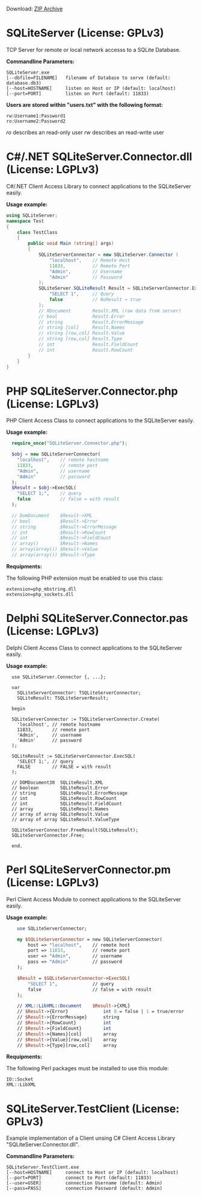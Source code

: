 Download: [ZIP Archive](https://github.com/HerrOtto/SQLiteServer/archive/master.zip)

SQLiteServer (License: GPLv3)
=============================

TCP Server for remote or local network accesss to a SQLite Database.

**Commandline Parameters:**

```Shell
SQLiteServer.exe
[--dbfile=FILENAME]   filename of Database to serve (default: database.db3)
[--host=HOSTNAME]     listen on Host or IP (default: localhost)
[--port=PORT]         listen on Port (default: 11833)
```

**Users are stored within "users.txt" with the following format:**

```text
rw:Username1:Password1
ro:Username2:Password2
```

*ro* describes an read-only user
*rw* describes an read-write user


C#/.NET SQLiteServer.Connector.dll (License: LGPLv3)
====================================================

C#/.NET Client Access Library to connect applications to the SQLiteServer easily.

**Usage example:**

```C#
using SQLiteServer;
namespace Test
{
    class TestClass
   	{
        public void Main (string[] args)
   	    {
       	    SQLiteServerConnector = new SQLiteServer.Connector (
       	    	"localhost",	// Remote Host
       	    	11833,			// Remote Port
       	    	"Admin",		// Username
       	    	"Admin"			// Password
       	    );
			SQLiteServer.SQLiteResult Result = SQLiteServerConnector.ExecSQL(
				"SELECT 1",		// Query
				false			// NoResult = true
			);
       	    // XDocument        Result.XML (raw data from server)
			// bool             Result.Error
            // string           Result.ErrorMessage
			// string [col]     Result.Names
			// string [row,col] Result.Value
			// string [row,col] Result.Type
			// int              Result.FieldCount
			// int              Result.RowCount
		}
	}
}
```


PHP SQLiteServer.Connector.php (License: LGPLv3)
================================================

PHP Client Access Class to connect applications to the SQLiteServer easily.

**Usage example:**

```PHP
  require_once("SQLiteServer.Connector.php");

  $obj = new SQLiteServerConnector(
  	"localhost",	// remote hostname
  	11833,			// remote port
  	"Admin",		// username
  	"Admin"			// password
  );
  $Result = $obj->ExecSQL(
  	"SELECT 1;",	// query
  	false			// false = with result
  );

  // DomDocument	$Result->XML 
  // bool			$Result->Error 
  // string			$Result->ErrorMessage 
  // int			$Result->RowCount 
  // int			$Result->FieldCount 
  // array()		$Result->Names 
  // array(array())	$Result->Value 
  // array(array())	$Result->Type 
```

**Requipments:**

The following PHP extension must be enabled to use this class: 

```Text
extension=php_mbstring.dll
extension=php_sockets.dll
```


Delphi SQLiteServer.Connector.pas (License: LGPLv3)
===================================================

Delphi Client Access Class to connect applications to the SQLiteServer easily.

**Usage example:**

```Delphi
  use SQLiteServer.Connector {, ...};

  var
    SQLiteServerConnector: TSQLiteServerConnector;
    SQLiteResult: TSQLiteServerResult;
    
  begin
  
  SQLiteServerConnector := TSQLiteServerConnector.Create(
    'localhost', // remote hostname
    11833,       // remote port
    'Admin',     // username
    'Admin'      // password
  );

  SQLiteResult := SQLiteServerConnector.ExecSQL(
    'SELECT 1;', // query
    FALSE        // FALSE = with result
  );

  // DOMDocument30	SQLiteResult.XML 
  // boolean		SQLiteResult.Error 
  // string			SQLiteResult.ErrorMessage 
  // int			SQLiteResult.RowCount 
  // int			SQLiteResult.FieldCount 
  // array			SQLiteResult.Names 
  // array of array	SQLiteResult.Value 
  // array of array	SQLiteResult.ValueType 
  
  SQLiteServerConnector.FreeResult(SQLiteResult);
  SQLiteServerConnector.Free;
  
  end.
```

Perl SQLiteServerConnector.pm (License: LGPLv3)
==============================================

Perl Client Access Module to connect applications to the SQLiteServer easily.

**Usage example:**

```Perl
	use SQLiteServerConnector;

	my $SQLiteServerConnector = new SQLiteServerConnector(
		host => "localhost",	// remote host
		port => 11833,			// remote port
		user => "Admin",		// username
		pass => "Admin"			// password
	);

	$Result = $SQLiteServerConnector->ExecSQL(
		"SELECT 1",				// query
		false					// false = with result
	);

	// XML::LibXML::Document	$Result->{XML}
	// $Result->{Error}				int 0 = false | 1 = true/error
	// $Result->{ErrorMessage} 		string
	// $Result->{RowCount}			int
	// $Result->{FieldCount}		int
	// $Result->{Names}[col]		array
	// $Result->{Value}[row,col]	array
	// $Result->{Type}[row,col]		array
```

**Requipments:**

The following Perl packages must be installed to use this module:

```Text
IO::Socket
XML::LibXML
```


SQLiteServer.TestClient (License: GPLv3)
========================================

Example implementation of a Client unsing C# Client Access Library "SQLiteServer.Connector.dll".

**Commandline Parameters:**

```Shell
SQLiteServer.TestClient.exe
[--host=HOSTNAME]     connect to Host or IP (default: localhost)
[--port=PORT]         connect to Port (default: 11833)
[--user=USER]         connection Username (default: Admin)
[--pass=PASS]         connection Password (default: Admin)
```
